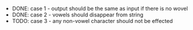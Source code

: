- DONE: case 1 - output should be the same as input if there is no wovel
- DONE: case 2 - vowels should disappear from string
- TODO: case 3 - any non-vowel character should not be effected